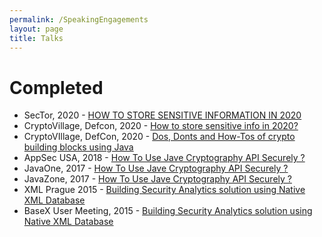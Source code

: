 ```yaml
---
permalink: /SpeakingEngagements
layout: page
title: Talks
---
```


# Completed
* SecTor, 2020 - [HOW TO STORE SENSITIVE INFORMATION IN 2020](https://sector.ca/sessions/how-to-store-sensitive-information-in-2020/)
* CryptoVillage, Defcon, 2020 - [How to store sensitive info in 2020?](https://www.youtube.com/watch?v=4Tn71-1GN20)
* CryptoVIllage, DefCon, 2020 - [Dos, Donts and How-Tos of crypto building blocks using Java](https://youtu.be/fvpWEzOOaRA?t=19082)
* AppSec USA, 2018 - [How To Use Jave Cryptography API Securely ?](https://www.youtube.com/watch?v=PxWnOu9uE1o)
* JavaOne, 2017 - [How To Use Jave Cryptography API Securely ?](https://www.youtube.com/watch?v=3HIdaSgxMlo)
* JavaZone, 2017 - [How To Use Jave Cryptography API Securely ?](https://2017.javazone.no/program/c305c46014624f02b86a8864b54555b3)
* XML Prague 2015 - [Building Security Analytics solution using Native XML Database](https://www.youtube.com/watch?v=-q8IpfSt-oc)
* BaseX User Meeting, 2015 - [Building Security Analytics solution using Native XML Database](https://www.youtube.com/watch?v=scGKT3UTXxw)
